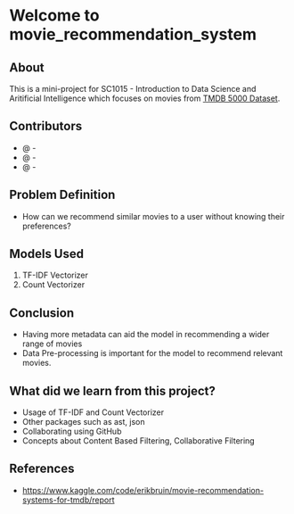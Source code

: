 # Welcome to movie_recommendation_system
## About
  This is a mini-project for SC1015 - Introduction to Data Science and Aritificial Intelligence which focuses on movies from [TMDB 5000 Dataset](https://www.kaggle.com/datasets/tmdb/tmdb-movie-metadata). 
  
## Contributors

- @ - 
- @ - 
- @ - 

## Problem Definition

- How can we recommend similar movies to a user without knowing their preferences?

## Models Used

1. TF-IDF Vectorizer
2. Count Vectorizer

## Conclusion

- Having more metadata can aid the model in recommending a wider range of movies
- Data Pre-processing is important for the model to recommend relevant movies.

## What did we learn from this project?

- Usage of TF-IDF and Count Vectorizer
- Other packages such as ast, json
- Collaborating using GitHub
- Concepts about Content Based Filtering, Collaborative Filtering

## References

- <https://www.kaggle.com/code/erikbruin/movie-recommendation-systems-for-tmdb/report>

